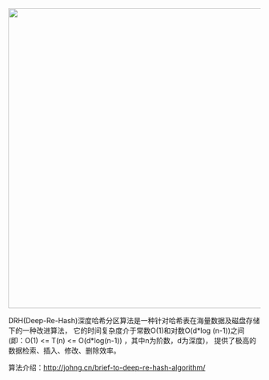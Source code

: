 <div align=center>
<img src="https://gitee.com/johng/drh-go/blob/master/drh.png" height="600"/>
</div>


DRH(Deep-Re-Hash)深度哈希分区算法是一种针对哈希表在海量数据及磁盘存储下的一种改进算法，
它的时间复杂度介于常数O(1)和对数O(d\*log (n-1))之间
(即：O(1) <= T(n) <= O(d\*log(n-1)) ，其中n为阶数，d为深度)，
提供了极高的数据检索、插入、修改、删除效率。

算法介绍：http://johng.cn/brief-to-deep-re-hash-algorithm/